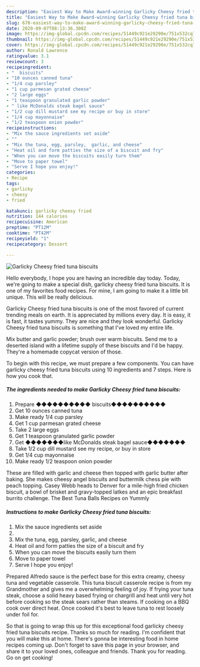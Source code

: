 ```yaml
---
description: "Easiest Way to Make Award-winning Garlicky Cheesy fried tuna biscuits"
title: "Easiest Way to Make Award-winning Garlicky Cheesy fried tuna biscuits"
slug: 670-easiest-way-to-make-award-winning-garlicky-cheesy-fried-tuna-biscuits
date: 2020-09-07T08:13:36.308Z
image: https://img-global.cpcdn.com/recipes/51449c921e29290e/751x532cq70/garlicky-cheesy-fried-tuna-biscuits-recipe-main-photo.jpg
thumbnail: https://img-global.cpcdn.com/recipes/51449c921e29290e/751x532cq70/garlicky-cheesy-fried-tuna-biscuits-recipe-main-photo.jpg
cover: https://img-global.cpcdn.com/recipes/51449c921e29290e/751x532cq70/garlicky-cheesy-fried-tuna-biscuits-recipe-main-photo.jpg
author: Ronald Lawrence
ratingvalue: 3.1
reviewcount: 3
recipeingredient:
- "  biscuits"
- "10 ounces canned tuna"
- "1/4 cup parsley"
- "1 cup parmesan grated cheese"
- "2 large eggs"
- "1 teaspoon granulated garlic powder"
- " like McDonalds steak bagel sauce"
- "1/2 cup dill mustard see my recipe or buy in store"
- "1/4 cup mayonnaise"
- "1/2 teaspoon onion powder"
recipeinstructions:
- "Mix the sauce ingredients set aside"
- ""
- "Mix the tuna, egg, parsley,  garlic, and cheese"
- "Heat oil and form patties the size of a biscuit and fry"
- "When you can move the biscuits easily turn them"
- "Move to paper towel"
- "Serve I hope you enjoy!"
categories:
- Recipe
tags:
- garlicky
- cheesy
- fried

katakunci: garlicky cheesy fried 
nutrition: 144 calories
recipecuisine: American
preptime: "PT12M"
cooktime: "PT42M"
recipeyield: "1"
recipecategory: Dessert

---
```



![Garlicky Cheesy fried tuna biscuits](https://img-global.cpcdn.com/recipes/51449c921e29290e/751x532cq70/garlicky-cheesy-fried-tuna-biscuits-recipe-main-photo.jpg)

Hello everybody, I hope you are having an incredible day today. Today, we're going to make a special dish, garlicky cheesy fried tuna biscuits. It is one of my favorites food recipes. For mine, I am going to make it a little bit unique. This will be really delicious.

Garlicky Cheesy fried tuna biscuits is one of the most favored of current trending meals on earth. It is appreciated by millions every day. It is easy, it is fast, it tastes yummy. They are nice and they look wonderful. Garlicky Cheesy fried tuna biscuits is something that I've loved my entire life.

Mix butter and garlic powder; brush over warm biscuits. Send me to a deserted island with a lifetime supply of these biscuits and I&#39;d be happy. They&#39;re a homemade copycat version of those.


To begin with this recipe, we must prepare a few components. You can have garlicky cheesy fried tuna biscuits using 10 ingredients and 7 steps. Here is how you cook that.

<!--inarticleads1-->

##### The ingredients needed to make Garlicky Cheesy fried tuna biscuits:

1. Prepare  ◆◆◆◆◆◆◆◆◆◆ biscuits◆◆◆◆◆◆◆◆◆◆
1. Get 10 ounces canned tuna
1. Make ready 1/4 cup parsley
1. Get 1 cup parmesan grated cheese
1. Take 2 large eggs
1. Get 1 teaspoon granulated garlic powder
1. Get  ◆◆◆◆◆◆◆like McDonalds steak bagel sauce◆◆◆◆◆◆◆
1. Take 1/2 cup dill mustard see my recipe, or buy in store
1. Get 1/4 cup mayonnaise
1. Make ready 1/2 teaspoon onion powder


These are filled with garlic and cheese then topped with garlic butter after baking. She makes cheesy angel biscuits and buttermilk chess pie with peach topping. Casey Webb heads to Denver for a mile-high fried chicken biscuit, a bowl of brisket and gravy-topped latkes and an epic breakfast burrito challenge. The Best Tuna Balls Recipes on Yummly 

<!--inarticleads2-->

##### Instructions to make Garlicky Cheesy fried tuna biscuits:

1. Mix the sauce ingredients set aside
1. 
1. Mix the tuna, egg, parsley,  garlic, and cheese
1. Heat oil and form patties the size of a biscuit and fry
1. When you can move the biscuits easily turn them
1. Move to paper towel
1. Serve I hope you enjoy!


Prepared Alfredo sauce is the perfect base for this extra creamy, cheesy tuna and vegetable casserole. This tuna biscuit casserole recipe is from my Grandmother and gives me a overwhelming feeling of joy. If frying your tuna steak, choose a solid heavy based frying or chargrill and heat until very hot before cooking so the steak sears rather than steams. If cooking on a BBQ cook over direct heat. Once cooked it&#39;s best to leave tuna to rest loosely under foil for. 

So that is going to wrap this up for this exceptional food garlicky cheesy fried tuna biscuits recipe. Thanks so much for reading. I'm confident that you will make this at home. There's gonna be interesting food in home recipes coming up. Don't forget to save this page in your browser, and share it to your loved ones, colleague and friends. Thank you for reading. Go on get cooking!
